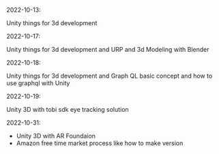 
2022-10-13:

Unity things for 3d development


2022-10-17:

Unity things for 3d development and URP and 3d Modeling with Blender 

2022-10-18:

Unity things for 3d development and Graph QL basic concept and how to use graphql with Unity 


2022-10-19:

Unity 3D with tobi sdk eye tracking solution 

2022-10-31:

- Unity 3D with AR Foundaion 
- Amazon free time market process like how to make version 
